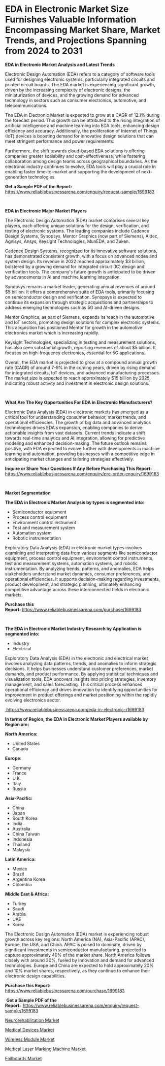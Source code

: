 <p><h1>EDA in Electronic Market Size Furnishes Valuable Information Encompassing Market Share, Market Trends, and Projections Spanning from 2024 to 2031</h1></p><p><strong>EDA in Electronic Market Analysis and Latest Trends</strong></p>
<p><p>Electronic Design Automation (EDA) refers to a category of software tools used for designing electronic systems, particularly integrated circuits and printed circuit boards. The EDA market is experiencing significant growth, driven by the increasing complexity of electronic designs, the miniaturization of devices, and the growing demand for advanced technology in sectors such as consumer electronics, automotive, and telecommunications.</p><p>The EDA in Electronic Market is expected to grow at a CAGR of 12.1% during the forecast period. This growth can be attributed to the rising integration of artificial intelligence and machine learning into EDA tools, enhancing design efficiency and accuracy. Additionally, the proliferation of Internet of Things (IoT) devices is boosting demand for innovative design solutions that can meet stringent performance and power requirements.</p><p>Furthermore, the shift towards cloud-based EDA solutions is offering companies greater scalability and cost-effectiveness, while fostering collaboration among design teams across geographical boundaries. As the electronic industry continues to evolve, EDA tools will play a crucial role in enabling faster time-to-market and supporting the development of next-generation technologies.</p></p>
<p><strong>Get a Sample PDF of the Report:&nbsp;</strong> <a href="https://www.reliablebusinessarena.com/enquiry/request-sample/1699183?utm_campaign=1583&utm_medium=2&utm_source=Github&utm_content=ia&utm_term=20102024&utm_id=eda-in-electronic">https://www.reliablebusinessarena.com/enquiry/request-sample/1699183</a></p>
<p>&nbsp;</p>
<p><strong>EDA in Electronic Major Market Players</strong></p>
<p><p>The Electronic Design Automation (EDA) market comprises several key players, each offering unique solutions for the design, verification, and testing of electronic systems. The leading companies include Cadence Design Systems, Synopsys, Mentor Graphics (now part of Siemens), Aldec, Agnisys, Ansys, Keysight Technologies, MunEDA, and Zuken.</p><p>Cadence Design Systems, recognized for its innovative software solutions, has demonstrated consistent growth, with a focus on advanced nodes and system design. Its revenue in 2022 reached approximately $3 billion, bolstered by a growing demand for integrated circuit (IC) design and verification tools. The company's future growth is anticipated to be driven by advancements in AI and machine learning integration.</p><p>Synopsys remains a market leader, generating annual revenues of around $5 billion. It offers a comprehensive suite of EDA tools, primarily focusing on semiconductor design and verification. Synopsys is expected to continue its expansion through strategic acquisitions and partnerships to address emerging technologies such as 5G and AI-driven designs.</p><p>Mentor Graphics, as part of Siemens, expands its reach in the automotive and IoT sectors, promoting design solutions for complex electronic systems. This acquisition has positioned Mentor for growth in the automotive electronics market which is increasing rapidly.</p><p>Keysight Technologies, specializing in testing and measurement solutions, has also seen substantial growth, reporting revenues of about $5 billion. It focuses on high-frequency electronics, essential for 5G applications.</p><p>Overall, the EDA market is projected to grow at a compound annual growth rate (CAGR) of around 7-9% in the coming years, driven by rising demand for integrated circuits, IoT devices, and advanced manufacturing processes. The market size is expected to reach approximately $15 billion by 2025, indicating robust activity and investment in electronic design solutions.</p></p>
<p>&nbsp;</p>
<p><strong>What Are The Key Opportunities For EDA in Electronic Manufacturers?</strong></p>
<p><p>Electronic Data Analysis (EDA) in electronic markets has emerged as a critical tool for understanding consumer behavior, market trends, and operational efficiencies. The growth of big data and advanced analytics technologies drives EDA's expansion, enabling companies to derive actionable insights from vast datasets. Current trends indicate a shift towards real-time analytics and AI integration, allowing for predictive modeling and enhanced decision-making. The future outlook remains positive, with EDA expected to evolve further with developments in machine learning and automation, providing businesses with a competitive edge in anticipating market changes and tailoring strategies effectively.</p></p>
<p><strong>Inquire or Share Your Questions If Any Before Purchasing This Report:</strong> <a href="https://www.reliablebusinessarena.com/enquiry/pre-order-enquiry/1699183?utm_campaign=1583&utm_medium=2&utm_source=Github&utm_content=ia&utm_term=20102024&utm_id=eda-in-electronic">https://www.reliablebusinessarena.com/enquiry/pre-order-enquiry/1699183</a></p>
<p>&nbsp;</p>
<p><strong>Market Segmentation</strong></p>
<p><strong>The EDA in Electronic Market Analysis by types is segmented into:</strong></p>
<p><ul><li>Semiconductor equipment</li><li>Process control equipment</li><li>Environment control instrument</li><li>Test and measurement system</li><li>Automation system</li><li>Robotic instrumentation</li></ul></p>
<p><p>Exploratory Data Analysis (EDA) in electronic market types involves examining and interpreting data from various segments like semiconductor equipment, process control equipment, environment control instruments, test and measurement systems, automation systems, and robotic instrumentation. By analyzing trends, patterns, and anomalies, EDA helps stakeholders understand market dynamics, consumer preferences, and operational efficiencies. It supports decision-making regarding investments, product development, and strategic planning, ultimately enhancing competitive advantage across these interconnected fields in electronic markets.</p></p>
<p><strong>Purchase this Report:&nbsp;</strong><a href="https://www.reliablebusinessarena.com/purchase/1699183?utm_campaign=1583&utm_medium=2&utm_source=Github&utm_content=ia&utm_term=20102024&utm_id=eda-in-electronic">https://www.reliablebusinessarena.com/purchase/1699183</a></p>
<p>&nbsp;</p>
<p><strong>The EDA in Electronic Market Industry Research by Application is segmented into:</strong></p>
<p><ul><li>Industry</li><li>Electrical</li></ul></p>
<p><p>Exploratory Data Analysis (EDA) in the electronic and electrical market involves analyzing data patterns, trends, and anomalies to inform strategic decisions. It helps businesses understand customer preferences, market demands, and product performance. By applying statistical techniques and visualization tools, EDA uncovers insights into pricing strategies, inventory management, and sales forecasting. This critical process enhances operational efficiency and drives innovation by identifying opportunities for improvement in product offerings and market positioning within the rapidly evolving electronics sector.</p></p>
<p><a href="https://www.reliablebusinessarena.com/eda-in-electronic-r1699183?utm_campaign=1583&utm_medium=2&utm_source=Github&utm_content=ia&utm_term=20102024&utm_id=eda-in-electronic">&nbsp;https://www.reliablebusinessarena.com/eda-in-electronic-r1699183</a></p>
<p><strong>In terms of Region, the EDA in Electronic Market Players available by Region are:</strong></p>
<p>
    <p> <strong> North America: </strong>
        <ul>
            <li>United States</li>
            <li>Canada</li>
        </ul>
        </p> 
    <p> <strong> Europe: </strong>
        <ul>
            <li>Germany</li>
            <li>France</li>
            <li>U.K.</li>
            <li>Italy</li>
            <li>Russia</li>
        </ul>
        </p> 
    <p> <strong> Asia-Pacific: </strong>
        <ul>
            <li>China</li>
            <li>Japan</li>
            <li>South Korea</li>
            <li>India</li>
            <li>Australia</li>
            <li>China Taiwan</li>
            <li>Indonesia</li>
            <li>Thailand</li>
            <li>Malaysia</li>
        </ul>
        </p> 
    <p> <strong> Latin America: </strong>
        <ul>
            <li>Mexico</li>
            <li>Brazil</li>
            <li>Argentina Korea</li>
            <li>Colombia</li>
        </ul>
        </p> 
    <p> <strong> Middle East & Africa: </strong>
        <ul>
            <li>Turkey</li>
            <li>Saudi</li>
            <li>Arabia</li>
            <li>UAE</li>
            <li>Korea</li>
        </ul>
    </p>
    </p>
<p><p>The Electronic Design Automation (EDA) market is experiencing robust growth across key regions: North America (NA), Asia-Pacific (APAC), Europe, the USA, and China. APAC is poised to dominate, driven by significant investments in semiconductor manufacturing, projected to capture approximately 40% of the market share. North America follows closely with around 30%, fueled by innovation and demand for advanced technologies. Europe and China are expected to hold approximately 20% and 10% market shares, respectively, as they continue to enhance their electronic design capabilities.</p></p>
<p><strong>Purchase this Report: </strong><a href="https://www.reliablebusinessarena.com/purchase/1699183?utm_campaign=1583&utm_medium=2&utm_source=Github&utm_content=ia&utm_term=20102024&utm_id=eda-in-electronic">https://www.reliablebusinessarena.com/purchase/1699183</a></p>
<p>&nbsp;<strong>Get a Sample PDF of the Report:&nbsp;&nbsp;</strong><a href="https://www.reliablebusinessarena.com/enquiry/request-sample/1699183?utm_campaign=1583&utm_medium=2&utm_source=Github&utm_content=ia&utm_term=20102024&utm_id=eda-in-electronic">https://www.reliablebusinessarena.com/enquiry/request-sample/1699183</a></p>
<p><strong></strong></p>
<p><p><a href="https://www.linkedin.com/pulse/neurorehabilitation-market-global-regional-analysis-2024-2031-4bo2c?utm_campaign=1583&utm_medium=2&utm_source=Github&utm_content=ia&utm_term=20102024&utm_id=eda-in-electronic">Neurorehabilitation Market</a></p><p><a href="https://www.linkedin.com/pulse/medical-devices-industry-analysis-report-market-size-pojze?utm_campaign=1583&utm_medium=2&utm_source=Github&utm_content=ia&utm_term=20102024&utm_id=eda-in-electronic">Medical Devices Market</a></p><p><a href="https://www.linkedin.com/pulse/global-wireless-module-industry-analysis-share-growth-trends-jlw7f?utm_campaign=1583&utm_medium=2&utm_source=Github&utm_content=ia&utm_term=20102024&utm_id=eda-in-electronic">Wireless Module Market</a></p><p><a href="https://www.linkedin.com/pulse/opportunities-challenges-medical-laser-marking-machine-market-iajse?utm_campaign=1583&utm_medium=2&utm_source=Github&utm_content=ia&utm_term=20102024&utm_id=eda-in-electronic">Medical Laser Marking Machine Market</a></p><p><a href="https://github.com/MoonZANDRA/Market-Research-Report-List-1/blob/main/foilboards-market.md?utm_campaign=1583&utm_medium=2&utm_source=Github&utm_content=ia&utm_term=20102024&utm_id=eda-in-electronic">Foilboards Market</a></p></p>